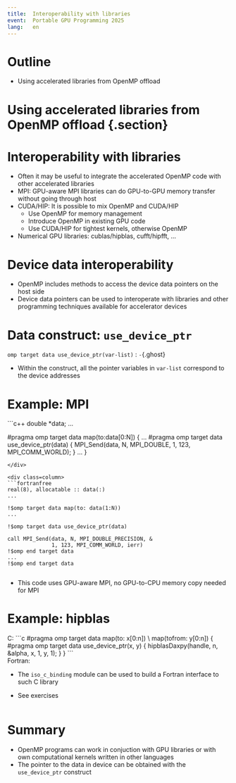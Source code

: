 ```yaml
---
title:  Interoperability with libraries
event:  Portable GPU Programming 2025
lang:   en
---
```


# Outline

- Using accelerated libraries from OpenMP offload

# Using accelerated libraries from OpenMP offload {.section}

# Interoperability with libraries

- Often it may be useful to integrate the accelerated OpenMP code with other accelerated libraries
- MPI: GPU-aware MPI libraries can do GPU-to-GPU memory transfer without going through host
- CUDA/HIP: It is possible to mix OpenMP and CUDA/HIP
  - Use OpenMP for memory management
  - Introduce OpenMP in existing GPU code
  - Use CUDA/HIP for tightest kernels, otherwise OpenMP
- Numerical GPU libraries: cublas/hipblas, cufft/hipfft, ...

# Device data interoperability

- OpenMP includes methods to access the device data pointers on the host side
- Device data pointers can be used to interoperate with libraries and
  other programming techniques available for accelerator devices

# Data construct: `use_device_ptr`

`omp target data use_device_ptr(var-list)`
  : `-`{.ghost}

- Within the construct, all the pointer variables in `var-list` correspond to the device addresses

# Example: MPI

<div class=column>
```c++
double *data;
...

#pragma omp target data map(to:data[0:N])
{
    ...
    #pragma omp target data use_device_ptr(data)
    {
        MPI_Send(data, N, MPI_DOUBLE,
                 1, 123, MPI_COMM_WORLD);
    }
...
}
```
</div>

<div class=column>
```fortranfree
real(8), allocatable :: data(:)
...

!$omp target data map(to: data(1:N))
...

!$omp target data use_device_ptr(data)

call MPI_Send(data, N, MPI_DOUBLE_PRECISION, &
              1, 123, MPI_COMM_WORLD, ierr)
!$omp end target data
...
!$omp end target data
```
</div>

- This code uses GPU-aware MPI, no GPU-to-CPU memory copy needed for MPI

# Example: hipblas

<div class=column>
C:
```c
#pragma omp target data map(to: x[0:n]) \
                        map(tofrom: y[0:n])
{
    #pragma omp target data use_device_ptr(x, y)
    {
        hipblasDaxpy(handle, n, &alpha,
                     x, 1, y, 1);
    }
}
```
</div>

<div class=column>
Fortran:

- The `iso_c_binding` module can be used to build a Fortran interface to such C library

- See exercises
</div>

# Summary

- OpenMP programs can work in conjuction with GPU libraries or with own computational kernels written in other languages
- The pointer to the data in device can be obtained with the `use_device_ptr` construct
